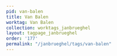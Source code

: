 ```yaml
---
pid: van-balen
title: Van Balen
worktag: Van Balen
collection: worktags_janbrueghel
layout: tagpage_janbrueghel
order: '177'
permalink: "/janbrueghel/tags/van-balen"
---
```


